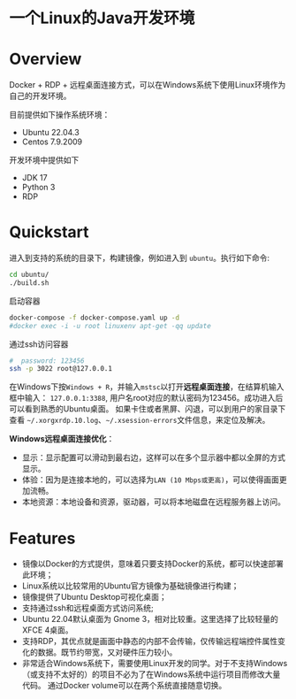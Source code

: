 一个Linux的Java开发环境
==================

# Overview
Docker + RDP + 远程桌面连接方式，可以在Windows系统下使用Linux环境作为自己的开发环境。

目前提供如下操作系统环境：
* Ubuntu 22.04.3
* Centos 7.9.2009

开发环境中提供如下
* JDK 17
* Python 3
* RDP


# Quickstart
进入到支持的系统的目录下，构建镜像，例如进入到 `ubuntu`。执行如下命令:
```bash
cd ubuntu/
./build.sh
```

启动容器
```bash
docker-compose -f docker-compose.yaml up -d
#docker exec -i -u root linuxenv apt-get -qq update
```

通过ssh访问容器
```bash
#  password: 123456
ssh -p 3022 root@127.0.0.1
```

在Windows下按`Windows + R`，并输入`mstsc`以打开**远程桌面连接**，在结算机输入框中输入： `127.0.0.1:3388`,
用户名root对应的默认密码为123456。成功进入后可以看到熟悉的Ubuntu桌面。
如果卡住或者黑屏、闪退，可以到用户的家目录下查看 `~/.xorgxrdp.10.log`、`~/.xsession-errors`文件信息，来定位及解决。

**Windows远程桌面连接优化**：
* 显示：显示配置可以滑动到最右边，这样可以在多个显示器中都以全屏的方式显示。
* 体验：因为是连接本地的，可以选择为`LAN (10 Mbps或更高)`，可以使得画面更加流畅。
* 本地资源：本地设备和资源，驱动器，可以将本地磁盘在远程服务器上访问。

# Features
* 镜像以Docker的方式提供，意味着只要支持Docker的系统，都可以快速部署此环境；
* Linux系统以比较常用的Ubuntu官方镜像为基础镜像进行构建；
* 镜像提供了Ubuntu Desktop可视化桌面；
* 支持通过ssh和远程桌面方式访问系统;
* Ubuntu 22.04默认桌面为 Gnome 3，相对比较重。这里选择了比较轻量的XFCE 4桌面。
* 支持RDP，其优点就是画面中静态的内部不会传输，仅传输远程端控件属性变化的数据。既节约带宽，又对硬件压力较小。
* 非常适合Windows系统下，需要使用Linux开发的同学。对于不支持Windows（或支持不太好的）的项目不必为了在Windows系统中运行项目而修改大量代码。
通过Docker volume可以在两个系统直接随意切换。

